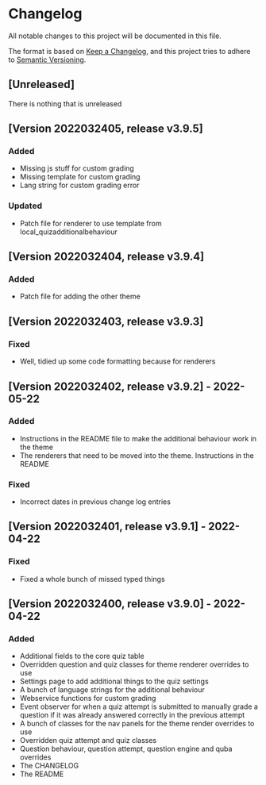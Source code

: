 # Changelog
All notable changes to this project will be documented in this file.

The format is based on [Keep a Changelog](https://keepachangelog.com/en/1.0.0/),
and this project tries to adhere to [Semantic Versioning](https://semver.org/spec/v2.0.0.html).

## [Unreleased]

There is nothing that is unreleased

## [Version 2022032405, release v3.9.5]
### Added
- Missing js stuff for custom grading
- Missing template for custom grading
- Lang string for custom grading error

### Updated
- Patch file for renderer to use template from local_quizadditionalbehaviour

## [Version 2022032404, release v3.9.4]
### Added
- Patch file for adding the other theme

## [Version 2022032403, release v3.9.3]
### Fixed
- Well, tidied up some code formatting because for renderers

## [Version 2022032402, release v3.9.2] - 2022-05-22
### Added
- Instructions in the README file to make the additional behaviour work in the theme
- The renderers that need to be moved into the theme. Instructions in the README

### Fixed
- Incorrect dates in previous change log entries

## [Version 2022032401, release v3.9.1] - 2022-04-22
### Fixed
- Fixed a whole bunch of missed typed things

## [Version 2022032400, release v3.9.0] - 2022-04-22
### Added
- Additional fields to the core quiz table
- Overridden question and quiz classes for theme renderer overrides to use
- Settings page to add additional things to the quiz settings
- A bunch of language strings for the additional behaviour
- Webservice functions for custom grading
- Event observer for when a quiz attempt is submitted to manually grade a question if it was already answered correctly in the previous attempt
- A bunch of classes for the nav panels for the theme render overrides to use
- Overridden quiz attempt and quiz classes
- Question behaviour, question attempt, question engine and quba overrides
- The CHANGELOG
- The README